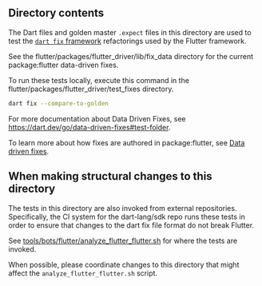 ## Directory contents

The Dart files and golden master `.expect` files in this directory are used to
test the [`dart fix` framework](https://dart.dev/tools/dart-fix) refactorings
used by the Flutter framework.

See the flutter/packages/flutter_driver/lib/fix_data directory for the current
package:flutter data-driven fixes.

To run these tests locally, execute this command in the
flutter/packages/flutter_driver/test_fixes directory.

```sh
dart fix --compare-to-golden
```

For more documentation about Data Driven Fixes, see
https://dart.dev/go/data-driven-fixes#test-folder.

To learn more about how fixes are authored in package:flutter, see
[Data driven fixes](../../../docs/contributing/Data-driven-Fixes.md).

## When making structural changes to this directory

The tests in this directory are also invoked from external repositories.
Specifically, the CI system for the dart-lang/sdk repo runs these tests in order
to ensure that changes to the dart fix file format do not break Flutter.

See
[tools/bots/flutter/analyze_flutter_flutter.sh](https://github.com/dart-lang/sdk/blob/main/tools/bots/flutter/analyze_flutter_flutter.sh)
for where the tests are invoked.

When possible, please coordinate changes to this directory that might affect the
`analyze_flutter_flutter.sh` script.
